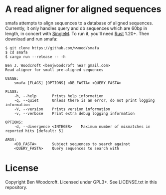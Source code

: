 # A read aligner for aligned sequences

smafa attempts to align sequences to a database of aligned sequences. Currently,
it only handles query and db sequences which are 60bp in length, in concert with
[SingleM](https://github.com/wwood/singlem). To run it, you'll need
[Rust](http://rust-lang.org/) 1.20+. Then download and run smafa:

```
$ git clone https://github.com/wwood/smafa
$ cd smafa
$ cargo run --release -- -h

Ben J. Woodcroft <benjwoodcroft near gmail.com>
Read aligner for small pre-aligned sequences

USAGE:
    smafa [FLAGS] [OPTIONS] <DB_FASTA> <QUERY_FASTA>

FLAGS:
    -h, --help       Prints help information
    -q, --quiet      Unless there is an error, do not print logging information
    -V, --version    Prints version information
    -v, --verbose    Print extra debug logging information

OPTIONS:
    -d, --divergence <INTEGER>    Maximum number of mismatches in reported hits [default: 5]

ARGS:
    <DB_FASTA>       Subject sequences to search against
    <QUERY_FASTA>    Query sequences to search with
```

# License
Copyright Ben Woodcroft. Licensed under GPL3+. See LICENSE.txt in this
repository.
